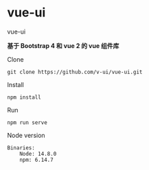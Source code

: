 # vue-ui

 vue-ui

**基于 Bootstrap 4 和 vue 2 的 vue 组件库**

Clone
```
git clone https://github.com/v-ui/vue-ui.git
```

Install
```
npm install
```

Run 
```
npm run serve
```

Node version
```
Binaries:
    Node: 14.8.0
    npm: 6.14.7
```
